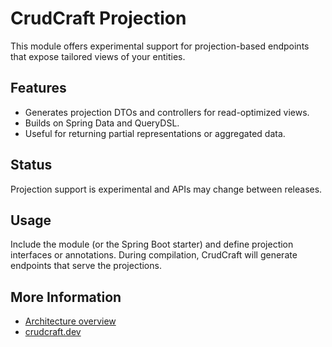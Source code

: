 # CrudCraft Projection

This module offers experimental support for projection-based endpoints that expose tailored views of your entities.

## Features
- Generates projection DTOs and controllers for read-optimized views.
- Builds on Spring Data and QueryDSL.
- Useful for returning partial representations or aggregated data.

## Status
Projection support is experimental and APIs may change between releases.

## Usage
Include the module (or the Spring Boot starter) and define projection interfaces or annotations. During compilation, CrudCraft will generate endpoints that serve the projections.

## More Information
- [Architecture overview](../concepts/architecture.md)
- [crudcraft.dev](https://crudcraft.dev)
